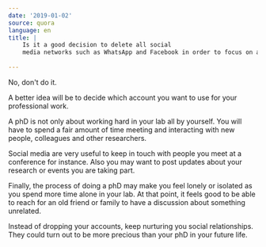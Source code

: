 ```yaml
---
date: '2019-01-02'
source: quora
language: en
title: |
    Is it a good decision to delete all social
    media networks such as WhatsApp and Facebook in order to focus on a PhD?
   
---
```


No, don't do it.

A better idea will be to decide which account you want to use for your
professional work.

A phD is not only about working hard in your lab all by yourself. You
will have to spend a fair amount of time meeting and interacting with
new people, colleagues and other researchers.

Social media are very useful to keep in touch with people you meet at a
conference for instance. Also you may want to post updates about your
research or events you are taking part.

Finally, the process of doing a phD may make you feel lonely or isolated
as you spend more time alone in your lab. At that point, it feels good
to be able to reach for an old friend or family to have a discussion
about something unrelated.

Instead of dropping your accounts, keep nurturing you social
relationships. They could turn out to be more precious than your phD in
your future life.
